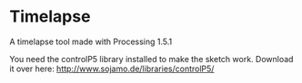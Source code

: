 # Timelapse

A timelapse tool made with Processing 1.5.1

You need the controlP5 library installed to make the sketch work.
Download it over here: http://www.sojamo.de/libraries/controlP5/